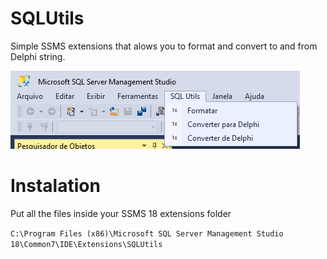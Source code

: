 # SQLUtils

Simple SSMS extensions that alows you to format and convert to and from Delphi string.

![Screenshot](menu.png)

# Instalation

Put all the files inside your SSMS 18 extensions folder

`C:\Program Files (x86)\Microsoft SQL Server Management Studio 18\Common7\IDE\Extensions\SQLUtils`
